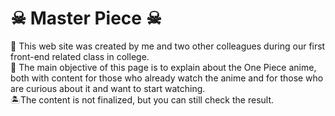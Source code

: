 # ☠ Master Piece ☠
🚤 This web site was created by me and two other colleagues during our first front-end related class in college. </br>
👹 The main objective of this page is to explain about the One Piece anime, 
both with content for those who already watch the anime and for those who are curious about it and want to start watching. </br>
🏝The content is not finalized, but you can still check the result.
